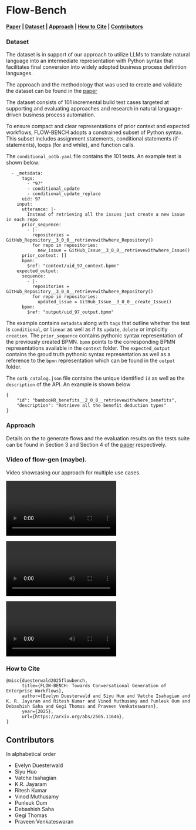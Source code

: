 

# Flow-Bench

**[Paper](./flow_bench_arxiv.pdf) | [Dataset](#Dataset) | [Approach](#approach) | [How to Cite]() | [Contributors](#contributors)**

### Dataset

The dataset is in support of our approach to utilize LLMs to translate natural language into an intermediate representation with Python syntax that facilitates final conversion into widely adopted business process definition languages.

The approach and the methodology that was used to create and validate the dataset can be found in the [paper](./flow_bench_arxiv.pdf) 

The dataset consists of 101 incremental build test cases targeted at supporting and evaluating approaches and research in natural language-driven business process automation.

To ensure compact and clear representations of prior context and expected workflows, FLOW-BENCH adopts a constrained subset of Python syntax. This subset includes assignment statements, conditional statements (if-statements), loops (for and while), and function calls.

The `conditional_ootb.yaml` file contains the 101 tests. An example test is shown below:

```
  - _metadata:
      tags:
        - "97"
        - conditional_update
        - conditional_update_replace
      uid: 97
    input:
      utterance: |-
        Instead of retrieving all the issues just create a new issue in each repo
      prior_sequence:
        - |-
          repositories = GitHub_Repository__3_0_0__retrievewithwhere_Repository()
          for repo in repositories:
            new_issue = GitHub_Issue__3_0_0__retrievewithwhere_Issue()
      prior_context: []
      bpmn:
        $ref: "context/uid_97_context.bpmn"
    expected_output:
      sequence:
        - |-
          repositories = GitHub_Repository__3_0_0__retrievewithwhere_Repository()
          for repo in repositories:
            updated_issue = GitHub_Issue__3_0_0__create_Issue()
      bpmn:
        $ref: "output/uid_97_output.bpmn"
```

The example contains `metadata` along with `tags` that outline whether the test is `conditional`, or `linear` as well as if its `update`, `delete` or implicitly `creation`.
The `prior_sequence` contains pythonic syntax representation of the previously created BPMN. `bpmn` points to the corresponding BPMN representations available in the `context` folder.
The `expected_output` contains the groud truth pythonic syntax representation as well as a reference to the `bpmn` representation which can be found in the `output` folder.

The `ootb_catalog.json` file contains the unique identified `id` as well as the `description` of the API. An example is shown below

```
{
    "id": "bambooHR_benefits__2_0_0__retrievewithwhere_benefits",
    "description": "Retrieve all the benefit deduction types"
}
```

### Approach
Details on the to generate flows and the evaluation results on  the tests suite can be found in Section 3 and Section 4 of the [paper](./flow_bench_arxiv.pdf) respectively.

### Video of flow-gen (maybe).
Video showcasing our approach for multiple use cases.

![for loop use case ](videos/forloop.mp4)

![If conditions](videos/ifconditions.mp4)

![incrementally building the flow](videos/incremental_build.mp4)

### How to Cite

```
@misc{duesterwald2025flowbench,
      title={FLOW-BENCH: Towards Conversational Generation of Enterprise Workflows}, 
      author={Evelyn Duesterwald and Siyu Huo and Vatche Isahagian and K. R. Jayaram and Ritesh Kumar and Vinod Muthusamy and Punleuk Oum and Debashish Saha and Gegi Thomas and Praveen Venkateswaran},
      year={2025},
      url={https://arxiv.org/abs/2505.11646}, 
}
```

## Contributors
In alphabetical order
- Evelyn Duesterwald
- Siyu Huo
- Vatche Isahagian
- K.R. Jayaram
- Ritesh Kumar
- Vinod Muthusamy
- Punleuk Oum
- Debashish Saha
- Gegi Thomas
- Praveen Venkateswaran
